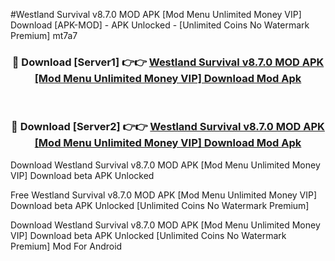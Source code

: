 #Westland Survival v8.7.0 MOD APK [Mod Menu Unlimited Money VIP] Download [APK-MOD] - APK Unlocked - [Unlimited Coins No Watermark Premium] mt7a7



<div align="center">

<h3>🔴 Download [Server1] 👉👉 <a href="https://momento.my/?title=Westland_Survival_v8.7.0_MOD_APK_[Mod_Menu_Unlimited_Money_VIP]_Download">Westland Survival v8.7.0 MOD APK [Mod Menu Unlimited Money VIP] Download Mod Apk</a></h3><br>

<h3>🔴 Download [Server2] 👉👉 <a href="https://momento.my/?title=Westland_Survival_v8.7.0_MOD_APK_[Mod_Menu_Unlimited_Money_VIP]_Download">Westland Survival v8.7.0 MOD APK [Mod Menu Unlimited Money VIP] Download Mod Apk</a></h3>
</div>



Download Westland Survival v8.7.0 MOD APK [Mod Menu Unlimited Money VIP] Download beta APK Unlocked

Free Westland Survival v8.7.0 MOD APK [Mod Menu Unlimited Money VIP] Download beta APK Unlocked [Unlimited Coins No Watermark Premium]

Download Westland Survival v8.7.0 MOD APK [Mod Menu Unlimited Money VIP] Download beta APK Unlocked [Unlimited Coins No Watermark Premium] Mod For Android
